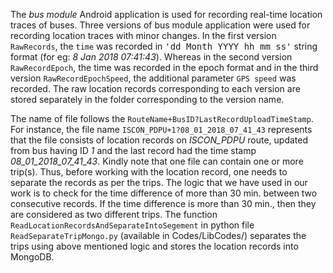 The *bus module* Android application is used for recording real-time location traces of buses. Three versions of bus module application were used for recording location traces with minor changes. In the first version `RawRecords`, the `time` was recorded in <tt>'dd Month YYYY hh mm ss'</tt>  string format (for eg: *8 Jan 2018 07:41:43*). Whereas in the second version `RawRecordEpoch`, the time was recorded in the epoch format and in the third version `RawRecordEpochSpeed`, the additional parameter `GPS speed` was recorded. The raw location records corresponding to each version are stored separately in the folder corresponding to the version name.

The name of file follows the `RouteName+BusID?LastRecordUploadTimeStamp`. For instance, the file name `ISCON_PDPU+1?08_01_2018_07_41_43` represents that the file consists of location records on *ISCON_PDPU* route, updated from bus having ID *1* and the last record had the time stamp *08_01_2018_07_41_43*. Kindly note that one file can contain one or more trip(s). Thus, before working with the location record, one needs to separate the records as per the trips. The logic that we have used in our work is to check for the time difference of more than 30 min. between two consecutive records. If the time difference is more than 30 min., then they are considered as two different trips. The function `ReadLocationRecordsAndSeparateIntoSegement` in python file `ReadSeparateTripMongo.py` (available in Codes/LibCodes/) separates the trips using above mentioned logic and stores the location records into MongoDB.
